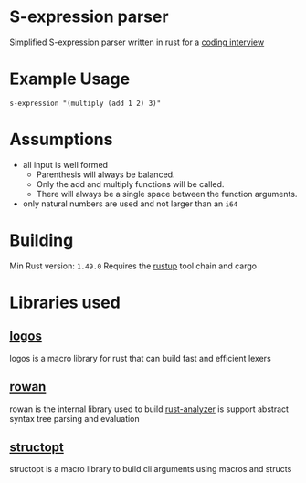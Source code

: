 # S-expression parser

Simplified S-expression parser written in rust for a [coding interview](https://gist.github.com/rraval/2ef5e2ff228e022653db2055fc12ea9d)

# Example Usage 

```
s-expression "(multiply (add 1 2) 3)"
```

# Assumptions

- all input is well formed 
  - Parenthesis will always be balanced.
  - Only the add and multiply functions will be called.
  - There will always be a single space between the function arguments.
- only natural numbers are used and not larger than an `i64`

# Building
Min Rust version: `1.49.0`
Requires the [rustup](https://rustup.rs/) tool chain and cargo

# Libraries used

## [logos](https://github.com/maciejhirsz/logos)

logos is a macro library for rust that can build fast and efficient lexers

## [rowan](https://github.com/rust-analyzer/rowan)

rowan is the internal library used to build [rust-analyzer](h[ttps://link](https://github.com/rust-analyzer/rust-analyzer)) is support abstract syntax tree parsing and evaluation

## [structopt](https://github.com/TeXitoi/structopt)
structopt is a macro library to build cli arguments using macros and structs
